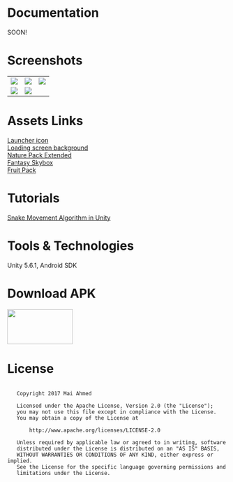 # Documentation
SOON!

# Screenshots
 <table>
  <tr>
    <td><img src = "https://s10.postimg.org/99sv6619l/screener_1499435304662.png"/></td>
    <td><img src = "https://s10.postimg.org/igb5tg6i1/screener_1499435276551.png"/></td>
    <td><img src = "https://s10.postimg.org/k0ghruew9/screener_1499436069715.png"/></td>
  </tr>
  <tr>
    <td><img src = "https://s10.postimg.org/ca9pmpckp/screener_1499436213969.png"/></td>
    <td><img src = "https://s10.postimg.org/nlcdb2jft/screener_1499436242656.png"/></td>
  </tr>
</table> 

# Assets Links
<a href="http://www.iconarchive.com/show/delightful-zodiac-icons-by-troyboydesign/Snake-icon.html">Launcher icon</a><br>
<a href="http://wallpaperswide.com/fruit_slice-wallpapers.html">Loading screen background</a><br>
<a href="http://kenney.nl/assets/nature-pack-extended">Nature Pack Extended</a><br>
<a href="https://www.assetstore.unity3d.com/en/#!/content/18353">Fantasy Skybox</a><br>
<a href="https://www.assetstore.unity3d.com/en/#!/content/80254">Fruit Pack</a><br>

# Tutorials
<a href="https://www.youtube.com/watch?v=xz8Ga9er3_8">Snake Movement Algorithm in Unity</a>

# Tools & Technologies
Unity 5.6.1, Android SDK

# Download APK
<a href="https://drive.google.com/open?id=0ByN8UVrN9463S3RlUG5aTkdqbHM"><img src="http://www.apkdisc.com/style/apkdiscad2.png" width="150" height="80" /></a>

# License
<pre><code>
   Copyright 2017 Mai Ahmed

   Licensed under the Apache License, Version 2.0 (the "License");
   you may not use this file except in compliance with the License.
   You may obtain a copy of the License at

       http://www.apache.org/licenses/LICENSE-2.0

   Unless required by applicable law or agreed to in writing, software
   distributed under the License is distributed on an "AS IS" BASIS,
   WITHOUT WARRANTIES OR CONDITIONS OF ANY KIND, either express or implied.
   See the License for the specific language governing permissions and
   limitations under the License.
   </code></pre>
